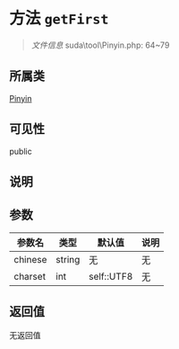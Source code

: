 # 方法 `getFirst`

> *文件信息* suda\tool\Pinyin.php: 64~79

## 所属类 

[Pinyin](../Pinyin.md)

## 可见性

public

## 说明



## 参数


| 参数名 | 类型 | 默认值 | 说明 |
|--------|-----|-------|-------|
| chinese |  string | 无 | 无 |
| charset |  int | self::UTF8 | 无 |



## 返回值

无返回值
